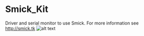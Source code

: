# Smick_Kit
Driver and serial monitor to use Smick.
For more information see http://smick.tk
![alt text](https://drive.google.com/file/d/0B_lXn5HVOdyYMUZZQzhkTzZpUmc/view?usp=sharing)

